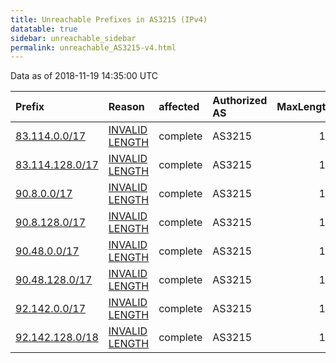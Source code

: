 ```yaml
---
title: Unreachable Prefixes in AS3215 (IPv4)
datatable: true
sidebar: unreachable_sidebar
permalink: unreachable_AS3215-v4.html
---
```


Data as of 2018-11-19 14:35:00 UTC


<div class="datatable-begin"></div>

| Prefix                                                   | Reason                                                                                                   | affected   | Authorized AS   |   MaxLength | Anchor                                         |   unreachable /24s |
|:---------------------------------------------------------|:---------------------------------------------------------------------------------------------------------|:-----------|:----------------|------------:|:-----------------------------------------------|-------------------:|
| [83.114.0.0/17](https://stat.ripe.net/83.114.0.0/17)     | [INVALID LENGTH](https://rpki-validator.ripe.net/announcement-preview?asn=AS3215&prefix=83.114.0.0/17)   | complete   | AS3215          |          16 | [RIPE](unreachable_RIPE_NCC_RPKI_Root-v4.html) |                128 |
| [83.114.128.0/17](https://stat.ripe.net/83.114.128.0/17) | [INVALID LENGTH](https://rpki-validator.ripe.net/announcement-preview?asn=AS3215&prefix=83.114.128.0/17) | complete   | AS3215          |          16 | [RIPE](unreachable_RIPE_NCC_RPKI_Root-v4.html) |                128 |
| [90.8.0.0/17](https://stat.ripe.net/90.8.0.0/17)         | [INVALID LENGTH](https://rpki-validator.ripe.net/announcement-preview?asn=AS3215&prefix=90.8.0.0/17)     | complete   | AS3215          |          16 | [RIPE](unreachable_RIPE_NCC_RPKI_Root-v4.html) |                128 |
| [90.8.128.0/17](https://stat.ripe.net/90.8.128.0/17)     | [INVALID LENGTH](https://rpki-validator.ripe.net/announcement-preview?asn=AS3215&prefix=90.8.128.0/17)   | complete   | AS3215          |          16 | [RIPE](unreachable_RIPE_NCC_RPKI_Root-v4.html) |                128 |
| [90.48.0.0/17](https://stat.ripe.net/90.48.0.0/17)       | [INVALID LENGTH](https://rpki-validator.ripe.net/announcement-preview?asn=AS3215&prefix=90.48.0.0/17)    | complete   | AS3215          |          16 | [RIPE](unreachable_RIPE_NCC_RPKI_Root-v4.html) |                128 |
| [90.48.128.0/17](https://stat.ripe.net/90.48.128.0/17)   | [INVALID LENGTH](https://rpki-validator.ripe.net/announcement-preview?asn=AS3215&prefix=90.48.128.0/17)  | complete   | AS3215          |          16 | [RIPE](unreachable_RIPE_NCC_RPKI_Root-v4.html) |                128 |
| [92.142.0.0/17](https://stat.ripe.net/92.142.0.0/17)     | [INVALID LENGTH](https://rpki-validator.ripe.net/announcement-preview?asn=AS3215&prefix=92.142.0.0/17)   | complete   | AS3215          |          16 | [RIPE](unreachable_RIPE_NCC_RPKI_Root-v4.html) |                128 |
| [92.142.128.0/18](https://stat.ripe.net/92.142.128.0/18) | [INVALID LENGTH](https://rpki-validator.ripe.net/announcement-preview?asn=AS3215&prefix=92.142.128.0/18) | complete   | AS3215          |          16 | [RIPE](unreachable_RIPE_NCC_RPKI_Root-v4.html) |                 64 |

<div class="datatable-end"></div>